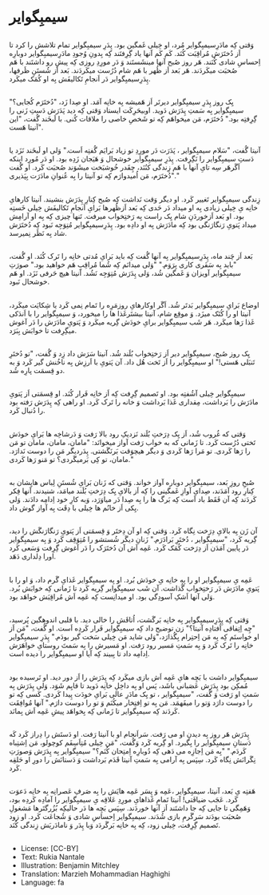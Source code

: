 # سیمبِگوایر 

##
وَقتی کِه مادَرِسیمبِگوایر  مُرد، او خِیلی غَمگین بود. پِدَرِ سیمبِگوایر  تمام تلاشش را کرد تا اَز دُختَرَش مُراقِبَت کُنَد. کَم کَم آنها یاد گِرِفتَند کِه بِدونِ وُجودِ مادَرِسیمبِگوایر دوبارِه اِحساسِ شادی کُنَند. هَر روز صُبح آنها مینشَستَند وَ دَر مورِدِ روزی کِه پیشِ رو داشتَند با هَم صُحبَت میکَردَند. هَر بَعد اَز ظُهر با هَم شام دُرُست میکَردَند. بَعد اَز شُستَنِ ظَرفها، پِدَرِسیمبِگوایر دَر اَنجامِ تَکالیفَش بِه او کُمَک میکَرد.

##
یِک روز پِدَرِ سیمبِگوایر  دیرتَر اَز هَمیشه بِه خانِه آمَد. او صِدا زَد، "دُختَرَم کُجایی؟" سیمبِگوایر  بِه سَمتِ پِدَرَش دَوید. اوبیحَرِکَت ایستاد وَقتی کِه دید پَدَرَش دَستِ زَنی را گِرِفتِه بود." دُختَرَم، مَن میخواهَم کِه تو شَخصِ خاصی را ملاقات کُنی. با لَبخَند گُفت، "این آنیتا هَست".

##
آنیتا گُفت، "سَلام سیمبِگوایر ، پَدَرَت دَر مورِدِ تو زیاد بَرایَم گُفتِه اَست." وَلی او لَبخَند نَزَد یا دَستِ سیمبِگوایر را نَگِرِفت. پِدَرِ سیمبِگوایر خوشحال وَ هَیَجان زَدِه بود. او دَر مُورِد اینکه اَگَرهَر سِه تایِ آنها با هَم زِندگی کنُنَد، چِقَدر خُوشبَخت میشَوَند صُحبَت کَرد. او گُفت "دُختَرَم، مَن اُمیدوارَم کِه تو آنیتا را بِه عُنوانِ مادَرَت بِپَذیری."
##
زِندگی سیمبِگوایر تَغییر کَرد. او دیگر وَقت نَداشت کِه صُبح کِنارِ پِدَرَش بنشیند. آنیتا کارهایِ خانِه یِ خِیلی زیادی بِه او میداد دَر حَدی کِه بَعد اَزظُهرها بَرایِ اَنجامِ تَکالیفَش خِیلی خَستِه بود. او بَعد اَزخوردَنِ شام یِک راست بِه رَختِخواب میرفت. تَنها چیزی کِه بِه او آرامِش میداد پَتویِ رَنگارَنگی بود کِه مادَرَش بِه او دادِه بود. پِدَرِسیمبِگوایر مُتِوَجِه نَبود کِه دُختَرَش شاد بِه نَظَر نِمیرسد.

##
بَعد اَز چَند ماه، پِدَرِسیمبِگوایر بِه آنها گُفت کِه باید بَرایِ مُدتی خانِه را تَرک کُنَد. او گُفت، "باید بِه سَفَری کاری بِرَوَم." "وَلی میدانَم کِه شُما مُراقِبِ هَم خواهید بود." صورَتِ سیمبِگوایر آویزان وَ غَمگین شُد، وَلی پِدَرَش مُتِوَجِه نَشُد. آنیتا هیچ حَرفی نَزَد. او هَم خوشحال نَبود.

##
اوضاع بَرایِ سیمبِگوایر  بَدتَر شُد. اَگَر اوکارهایِ روزمَرِه را تَمام نِمی کَرد یا شِکایَت میکَرد، آنیتا او را کُتَک میزَد. وَ موقِع شام، آنیتا بیشتَرغَذا ها را میخورد، وَ سیمبِگوایر را با اَندَکی غَذا رَها میکَرد. هَر شَب سیمبِگوایر برایِ خودَش گِریه میکَرد وَ پَتویِ مادَرَش را دَر آغوش میگِرِفت تا خوابَش بِبَرَد.

##
یِک روز صُبح، سیمبِگوایر دیر اَز رَختِخواب بُلَند شُد. آنیتا سَرَش داد زِد وَ گُفت، "تو دُختَرِ تَنبَلی هَستی!" او سیمبِگوایر را اَز تَخت هُل داد. آن پَتویِ با اَرزِش بِه ناخُنش گیر کَرد وَ به دو قِسمَت پارِه شُد.

##
سیمبِگوایر خِیلی آشُفتِه بود. او تَصمیم گِرِفت کِه اَز خانِه فَرار کُنَد. او قِسمَتی اَز پَتویِ مادَرَش را بَرداشت، مِقداری غَذا بَرداشت وَ خانه را تَرک کَرد. او راهی کِه پِدَرَش رَفته بود را دُنبال کَرد.

##
وَقتی که غُروب شُد، اَز یِک دِرَختِ بُلَند نَزدیکِ رود بالا رَفت وَ دَرشاخِه ها بَرایِ خودَش تَختی دُرُست کَرد. تا زَمانی که به خواب رَفت آواز میخوانَد: "مامان، مامان، مامان تو مَن را رَها کَردی. تو مَرا رَها کَردی وَ دیگر هیچوَقت بَرنَگَشتی. پِدَردیگر مَن را دوست نَدارَد. مامان، تو کِی بَرمیگَردی؟ تو مَنو رَها کَردی."

##
صُبحِ روزِ بَعد، سیمبِگوایر دوباره آواز خواند. وَقتی که زَنان بَرایِ شُستَنِ لِباس هایِشان به کِنارِ رود آمَدَند، صِدایِ آوازِ غَمگینی را کِه اَز بالایِ یِک دِرَختِ بُلَند میامَد، شنیدند. آنها فِکر کَردَند کِه آن فَقَط باد اَست کِه بَرگ ها را بِه صِدا دَر میاوَرَد، وَبه کارِ خود اِدامِه دادَند. وَلی یِکی اَز خانُم ها خِیلی با دِقَت بِه آواز گوش داد.

##
آن زَن بِه بالایِ دِرَخت نِگاه کَرد. وَقتی کِه او آن دِختَر وَ قِسمَتی اَز پَتویِ رَنگارَنگَش را دید، گِریه کَرد، "سیمبِگوایر ، دُختَرِ بَرادَرَم." زَنانِ دیگَر شُستشو را مُتِوَقِف کَرد وَ بِه سیمبِگوایر دَر پایین آمَدَن اَز دِرَخت کُمَک کَرد. عَمِه اَش آن دُختَرَک را دَر آغوش گِرِفت وَسَعی کَرد اورا دِلداری دَهَد.

##
عَمِه یِ سیمبِگوایر او را بِه خانِه یِ خودَش بُرد. او بِه سیمبِگوایر غَذایِ گَرم داد، وَ او را با پَتویِ مادَرَش دَر رَختِخواب گُذاشت. آن شَب سیمبِگوایر گِریه کَرد تا زَمانی کِه خوابَش بُرد. وَلی آنها اَشکِ آسودِگی بود. او میدانِست کِه عَمِه اَش مُراقِبَش خواهَد بود.

##
وَقتی کِه پِدَرِسیمبِگوایر بِه خانِه بَرگَشت، اُتاقَش را خالی دید. با قلبی اندوهگین پُرسید، "چِه اِتِفاقی اُفتادِه آنیتا؟" زن توضیح داد کِه سیمبِگوایر  فَرار کَردِه اَست. او گُفت، "مَن اَز او خواستَم کِه بِه مَن اِحتِرام بِگُذارَد،"وَلی شاید مَن خِیلی سَخت گیر بودَم." پِدَرِ سیمبِگوایر خانِه را تَرک کَرد وَ بِه سَمتِ مَسیر رود رَفت. او مَسیرش را بِه سَمتَ روستایِ خواهَرَش اِدامِه داد تا بِبیند کِه آیا او سیمبِگوایر را دیده است.

##
سیمبِگوایر داشت با بَچِه هایِ عَمِه اَش بازی میکَرد کِه پِدَرَش را اَز دور دید. او تَرسیده بود مُمکِن بود پِدَرَش عَصَبانی باشَد، پَس او بِه داخِلِ خانِه دَوید تا قایِم شَوَد. وَلی پِدَرَش بِه سَمتِ او رَفت وَ گُفت، "سیمبِگوایر ، تو یِک مادَرِ عالی بَرایِ خودَت پِیدا کَردی. کَسی کِه تو را دوست دارَد وَتو را میفَهمَد. مَن بِه تو اِفتِخار میکُنَم وَ تو را دوست دارَم." آنها مُوافِقَت کَردَند کِه سیمبِگوایر تا زَمانی کِه بِخواهَد پیشِ عَمِه اَش بِمانَد.

##
پِدَرَش هَر روز بِه دیدنِ او می رَفت. سَراَنجام او با آنیتا رَفت. او دَستَش را دِراز کَرد کَه دَستانِ سیمبِگوایر را بِگیرد. او گِریه کَرد وَگُفت، "مَن خِیلی مُتِاَسِفَم کوچولو، مَن اِشتِباه کَردَم." "بِه مَن اِجازِه می دَهی کِه دُوبارِه اِمتِحان کُنَم؟" سیمبِگوایر بِه پِدَرَش وَصورَتِ نِگَرانَش نِگاه کَرد. سِپَس بِه آرامی بِه سَمتِ آنیتا قَدَم بَرداشت وَ دَستانَش را دورِ او حَلقِه کَرد.

##
هَفتِه یِ بَعد، آنیتا، سیمبِگوایر ،عَمِه وَ پِسَر عَمِه هایَش را بِه صَرفِ عَصرانِه بِه خانِه دَعوَت کَرد. عَجَب ضیافَتی! آنیتا تَمامِ غَذاهایِ مورِدِ عَلاقِه یِ سیمبِگوایر را آمادِه کَردِه بود، وَهَمِگی تا جایی کِه جا داشتَند اَز آنها خوردَند. سِپَس بَچِه ها دَر حالیکِه بُزُرگتَرها مَشغولِ صُحبَت بودَند سَرگَرمِ بازی شُدَند. سیمبِگوایر اِحساسِ شادی وَ شُجاعَت کَرد. او زود تَصمیم گِرِفت، خِیلی زود، کِه بِه خانِه بَرگَردَد وَبا پِدَر وَ نامادَریَش زِندگی کُنَد.

##
* License: [CC-BY]
* Text: Rukia Nantale
* Illustration: Benjamin Mitchley
* Translation: Marzieh Mohammadian Haghighi
* Language: fa
